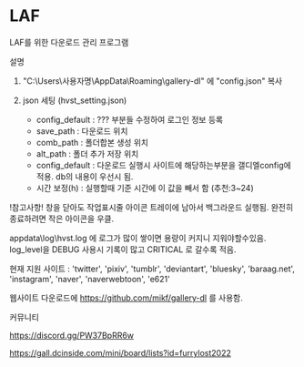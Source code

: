 # LAF
LAF를 위한 다운로드 관리 프로그램

설명
1. "C:\Users\사용자명\AppData\Roaming\gallery-dl" 에 "config.json" 복사

2. json 세팅 (hvst_setting.json)
    - config_default : ??? 부분들 수정하여 로그인 정보 등록
    - save_path : 다운로드 위치
    - comb_path : 폴더합본 생성 위치
    - alt_path  : 폴더 추가 저장 위치
    - config_default : 다운로드 실행시 사이트에 해당하는부분을 갤디엘config에 적용.
    db의 내용이 우선시 됨.
    - 시간 보정(h) : 실행할때 기준 시간에 이 값을 빼서 함 (추천:3~24)

!참고사항!
창을 닫아도 작업표시줄 아이콘 트레이에 남아서 백그라운드 실행됨.
완전히 종료하려면 작은 아이콘을 우클.

appdata\log\hvst.log 에 로그가 많이 쌓이면 용량이 커지니 지워야할수있음.
log_level을 DEBUG 사용시 기록이 많고 CRITICAL 로 갈수록 적음.

현재 지원 사이트 : 'twitter', 'pixiv', 'tumblr', 'deviantart', 'bluesky', 'baraag.net', 'instagram', 'naver', 'naverwebtoon', 'e621'


웹사이트 다운로드에 https://github.com/mikf/gallery-dl 를 사용함. 




커뮤니티

https://discord.gg/PW37BpRR6w

https://gall.dcinside.com/mini/board/lists?id=furrylost2022


